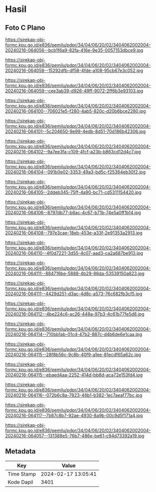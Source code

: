 # Hasil

## Foto C Plano

https://sirekap-obj-formc.kpu.go.id/e836/pemilu/pdpr/34/04/06/20/02/3404062002004-20240216-064056--bcb1f6a9-82fa-416e-9e35-0057153dbce9.jpg

https://sirekap-obj-formc.kpu.go.id/e836/pemilu/pdpr/34/04/06/20/02/3404062002004-20240216-064058--15292dfb-df58-4fde-a108-95cb67e3c052.jpg

https://sirekap-obj-formc.kpu.go.id/e836/pemilu/pdpr/34/04/06/20/02/3404062002004-20240216-064059--cee3ab39-d926-49ff-9072-2ff6b3e93103.jpg

https://sirekap-obj-formc.kpu.go.id/e836/pemilu/pdpr/34/04/06/20/02/3404062002004-20240216-064100--706021e5-f280-4ab5-820c-d20b6bce2280.jpg

https://sirekap-obj-formc.kpu.go.id/e836/pemilu/pdpr/34/04/06/20/02/3404062002004-20240216-064101--5c204650-9e99-4edb-8d51-70d186b42306.jpg

https://sirekap-obj-formc.kpu.go.id/e836/pemilu/pdpr/34/04/06/20/02/3404062002004-20240216-064102--9a7ee3fa-c109-4fcf-a23b-b863cd12d4c7.jpg

https://sirekap-obj-formc.kpu.go.id/e836/pemilu/pdpr/34/04/06/20/02/3404062002004-20240216-064104--091b0e02-3353-49a3-bd5c-f25364eb30f2.jpg

https://sirekap-obj-formc.kpu.go.id/e836/pemilu/pdpr/34/04/06/20/02/3404062002004-20240216-064105--2ddeb345-75ff-4a90-bc71-cd5311154420.jpg

https://sirekap-obj-formc.kpu.go.id/e836/pemilu/pdpr/34/04/06/20/02/3404062002004-20240216-064106--8797db77-b6ac-4c67-b71b-74e5a0ff1b14.jpg

https://sirekap-obj-formc.kpu.go.id/e836/pemilu/pdpr/34/04/06/20/02/3404062002004-20240216-064108--797e3cae-18eb-453e-a33f-2e91353a2913.jpg

https://sirekap-obj-formc.kpu.go.id/e836/pemilu/pdpr/34/04/06/20/02/3404062002004-20240216-064110--4f0d7221-3d55-4c07-aad3-ca2a687be913.jpg

https://sirekap-obj-formc.kpu.go.id/e836/pemilu/pdpr/34/04/06/20/02/3404062002004-20240216-064111--884716be-5888-4b29-86da-53539150a823.jpg

https://sirekap-obj-formc.kpu.go.id/e836/pemilu/pdpr/34/04/06/20/02/3404062002004-20240216-064111--4429d251-d3ac-4d8c-a573-76c682fb3cf5.jpg

https://sirekap-obj-formc.kpu.go.id/e836/pemilu/pdpr/34/04/06/20/02/3404062002004-20240216-064112--4be224c6-ac26-448a-97b3-4c61b77fe5d8.jpg

https://sirekap-obj-formc.kpu.go.id/e836/pemilu/pdpr/34/04/06/20/02/3404062002004-20240216-064114--710bb1ab-01cd-47b2-887c-d4b6de6e1caa.jpg

https://sirekap-obj-formc.kpu.go.id/e836/pemilu/pdpr/34/04/06/20/02/3404062002004-20240216-064115--28f8b56c-9c8b-40f9-a1ee-81ecdf65a62c.jpg

https://sirekap-obj-formc.kpu.go.id/e836/pemilu/pdpr/34/04/06/20/02/3404062002004-20240216-064115--ebaed4aa-2252-414d-bb8d-aca72e153fd4.jpg

https://sirekap-obj-formc.kpu.go.id/e836/pemilu/pdpr/34/04/06/20/02/3404062002004-20240216-064116--072b6c8a-7823-46b1-b382-1ec7aeaf77bc.jpg

https://sirekap-obj-formc.kpu.go.id/e836/pemilu/pdpr/34/04/06/20/02/3404062002004-20240216-064117--7b87c8b7-92ae-4930-8a9b-00c9d5f171a4.jpg

https://sirekap-obj-formc.kpu.go.id/e836/pemilu/pdpr/34/04/06/20/02/3404062002004-20240216-064057--131388e5-76b7-486e-be61-c94d73392a19.jpg


## Metadata

| Key        | Value               |
| ---------- | ------------------- |
| Time Stamp | 2024-02-17 13:05:41 |
| Kode Dapil | 3401                |



